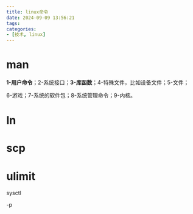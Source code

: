 ```yaml
---
title: linux命令
date: 2024-09-09 13:56:21
tags:
categories:
- [技术, linux]
---
```


# man

**1-用户命令**；2-系统接口；**3-库函数**；4-特殊文件，比如设备文件；5-文件；

6-游戏；7-系统的软件包；8-系统管理命令；9-内核。

# ln



# scp

# ulimit 



sysctl

-p

